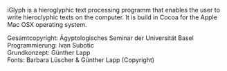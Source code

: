 iGlyph is a hieroglyphic text processing programm that enables the user to write hieroclyphic texts on the computer. It is build in Cocoa for the Apple Mac OSX operating system.


Gesamtcopyright: Ägyptologisches Seminar der Universität Basel<br>
Programmierung: Ivan Subotic<br>
Grundkonzept: Günther Lapp<br>
Fonts: Barbara Lüscher & Günther Lapp (Copyright)<br>